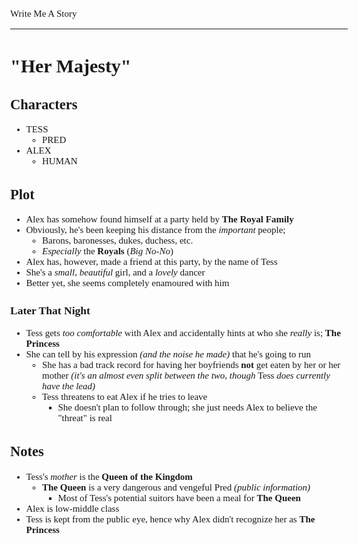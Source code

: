 <style>
    body {
        font-size: 15px;
        font-family: verdana;
    };
</style>

Write Me A Story
****************
"Her Majesty"
=============

Characters
----------
- TESS
    - PRED
- ALEX
    - HUMAN

Plot
----
- Alex has somehow found himself at a party held by __The Royal Family__
- Obviously, he's been keeping his distance from the _important_ people;
    - Barons, baronesses, dukes, duchess, etc.
    - _Especially_ the __Royals__ (__Big_ No-No_)
- Alex has, however, made a friend at this party, by the name of Tess
- She's a _small_, _beautiful_ girl, and a _lovely_ dancer
- Better yet, she seems completely enamoured with him
### Later That Night
- Tess gets _too comfortable_ with Alex and accidentally hints at who she _really_ is; __The Princess__
- She can tell by his expression _(and the noise he made)_ that he's going to run
    - She has a bad track record for having her boyfriends __not__ get eaten by her or her mother _(it's an almost even split between the two, though_ Tess _does currently have the lead)_
    - Tess threatens to eat Alex if he tries to leave
        - She doesn't plan to follow through; she just needs Alex to believe the "threat" is real

Notes
-----
- Tess's _mother_ is the __Queen of the Kingdom__
    - __The Queen__ is a very dangerous and vengeful Pred _(public information)_
        - Most of Tess's potential suitors have been a meal for __The Queen__
- Alex is low-middle class
- Tess is kept from the public eye, hence why Alex didn't recognize her as __The Princess__